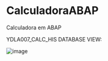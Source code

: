 # CalculadoraABAP
Calculadora em ABAP

YDLA007_CALC_HIS DATABASE VIEW:

![image](https://github.com/user-attachments/assets/efb45e22-5a31-4e21-b4b7-3173a940e439)
